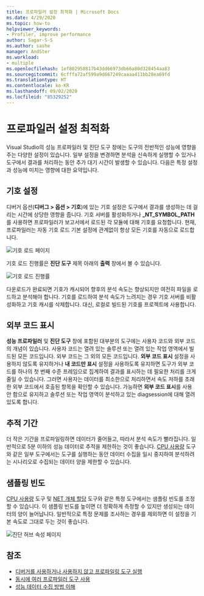 ```yaml
---
title: 프로파일러 설정 최적화 | Microsoft Docs
ms.date: 4/29/2020
ms.topic: how-to
helpviewer_keywords:
- Profiler, improve performance
author: Sagar-S-S
ms.author: sashe
manager: AndSter
ms.workload:
- multiple
ms.openlocfilehash: 1ef802958817b43dd66973db66a80d328454aa83
ms.sourcegitcommit: 6cfffa72af599a9d667249caaaa411bb28ea69fd
ms.translationtype: HT
ms.contentlocale: ko-KR
ms.lasthandoff: 09/02/2020
ms.locfileid: "85329252"
---
```

# <a name="optimizing-profiler-settings"></a>프로파일러 설정 최적화

Visual Studio의 성능 프로파일러 및 진단 도구 창에는 도구의 전반적인 성능에 영향을 주는 다양한 설정이 있습니다. 일부 설정을 변경하면 분석을 신속하게 실행할 수 있거나 도구에서 결과를 처리하는 동안 추가 대기 시간이 발생할 수 있습니다. 다음은 특정 설정과 성능에 미치는 영향에 대한 요약입니다.

## <a name="symbol-settings"></a>기호 설정

디버거 옵션(**디버그 > 옵션 > 기호**)에 있는 기호 설정은 도구에서 결과를 생성하는 데 걸리는 시간에 상당한 영향을 줍니다. 기호 서버를 활성화하거나 **_NT_SYMBOL_PATH**를 사용하면 프로파일러가 보고서에서 로드된 각 모듈에 대해 기호를 요청합니다. 현재, 프로파일러는 자동 기호 로드 기본 설정에 관계없이 항상 모든 기호를 자동으로 로드합니다.

![기호 로드 페이지](../profiling/media/symbolloading.png "기호 로드")

기호 로드 진행률은 **진단 도구** 제목 아래의 **출력** 창에서 볼 수 있습니다.

![기호 로드 진행률](../profiling/media/symbolloadingprogress.png "기호 로드 진행률")

다운로드가 완료되면 기호가 캐시되어 향후의 분석 속도는 향상되지만 여전히 파일을 로드하고 분석해야 합니다. 기호를 로드하여 분석 속도가 느려지는 경우 기호 서버를 비활성화하고 기호 캐시를 삭제합니다. 대신, 로컬로 빌드된 기호를 프로젝트에 사용합니다.

## <a name="show-external-code"></a>외부 코드 표시

**성능 프로파일러** 및 **진단 도구** 창에 포함된 대부분의 도구에는 사용자 코드와 외부 코드의 개념이 있습니다. 사용자 코드는 열려 있는 솔루션 또는 열려 있는 작업 영역에서 빌드된 모든 코드입니다. 외부 코드는 그 외의 모든 코드입니다. **외부 코드 표시** 설정을 사용하지 않도록 유지하거나 **내 코드만 표시** 설정을 사용하도록 유지하면 도구가 외부 코드를 하나의 첫 번째 수준 프레임으로 집계하여 결과를 표시하는 데 필요한 처리를 크게 줄일 수 있습니다. 그러면 사용자는 데이터를 최소한으로 처리하면서 속도 저하를 초래한 외부 코드에서 호출된 항목을 확인할 수 있습니다. 가능하면 **외부 코드 표시**를 사용 안 함으로 유지하고 솔루션 또는 작업 영역이 분석하고 있는 diagsession에 대해 열려 있도록 합니다.

## <a name="trace-duration"></a>추적 기간

더 작은 기간을 프로파일링하면 데이터가 줄어들고, 따라서 분석 속도가 빨라집니다. 일반적으로 5분 이하의 성능 데이터로 추적을 제한하는 것이 좋습니다. [CPU 사용량](../profiling/cpu-usage.md) 도구와 같은 일부 도구에서는 도구를 실행하는 동안 데이터 수집을 일시 중지하여 분석하려는 시나리오로 수집되는 데이터 양을 제한할 수 있습니다.

## <a name="sampling-frequency"></a>샘플링 빈도

[CPU 사용량](../profiling/cpu-usage.md) 도구 및 [NET 개체 할당](../profiling/dotnet-alloc-tool.md) 도구와 같은 특정 도구에서는 샘플링 빈도를 조정할 수 있습니다. 이 샘플링 빈도를 높이면 더 정확하게 측정할 수 있지만 생성되는 데이터의 양이 늘어납니다. 일반적으로 특정 문제를 조사하는 경우를 제외하면 이 설정을 기본 속도로 그대로 두는 것이 좋습니다.

![진단 허브 속성 페이지](../profiling/media/diaghubpropertiespage.png "진단 허브 속성 페이지")

## <a name="see-also"></a>참조

- [디버거를 사용하거나 사용하지 않고 프로파일링 도구 실행](../profiling/running-profiling-tools-with-or-without-the-debugger.md)
- [동시에 여러 프로파일러 도구 사용](../profiling/use-multiple-profiler-tools-simultaneously.md)
- [성능 데이터 수집 방법 이해](../profiling/understanding-performance-collection-methods-perf-profiler.md)
